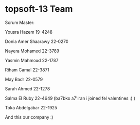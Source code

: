 topsoft-13 Team
==============


Scrum Master: 

Yousra Hazem 19-4248


Donia Amer Shaarawy 22-0270


Nayera Mohamed 22-3789


Yasmin Mahmoud 22-1787 


Riham Gamal 22-3871

May Badr 22-0579 

Sarah Ahmed 22-1278


Salma El Ruby 22-4649 (ba7bko a7'iran i joined fel valentines ;) ) 

Toka Abdelgabar 22-1925


And this our company :)



